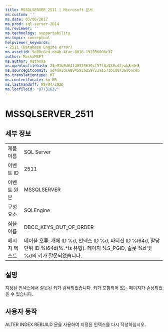 ```yaml
---
title: MSSQLSERVER_2511 | Microsoft 문서
ms.custom: ''
ms.date: 03/06/2017
ms.prod: sql-server-2014
ms.reviewer: ''
ms.technology: supportability
ms.topic: conceptual
helpviewer_keywords:
- 2511 (Database Engine error)
ms.assetid: 9a00c0ed-eb4b-4fae-8016-192396006c37
author: MashaMSFT
ms.author: mathoma
ms.openlocfilehash: 23e91b0d64140329639cf57f3a336cd2eab8e4e8
ms.sourcegitcommit: ad4d92dce894592a259721a1571b1d8736abacdb
ms.translationtype: MT
ms.contentlocale: ko-KR
ms.lasthandoff: 08/04/2020
ms.locfileid: "87731632"
---
```

# <a name="mssqlserver_2511"></a>MSSQLSERVER_2511
    
## <a name="details"></a>세부 정보  
  
|||  
|-|-|  
|제품 이름|SQL Server|  
|이벤트 ID|2511|  
|이벤트 원본|MSSQLSERVER|  
|구성 요소|SQLEngine|  
|심볼 이름|DBCC_KEYS_OUT_OF_ORDER|  
|메시지 텍스트|테이블 오류: 개체 ID %d, 인덱스 ID %d, 파티션 ID %I64d, 할당 단위 ID %I64d(%.*ls 유형). 페이지 %S_PGID, 슬롯 %d 및 %d의 키가 잘못되었습니다.|  
  
## <a name="explanation"></a>설명  
 지정된 인덱스에서 잘못된 키가 검색되었습니다. 키가 포함되어 있는 페이지가 손상되었을 수 있습니다.  
  
## <a name="user-action"></a>사용자 동작  
 ALTER INDEX REBUILD 문을 사용하여 지정된 인덱스를 다시 작성하십시오.  
  
  
